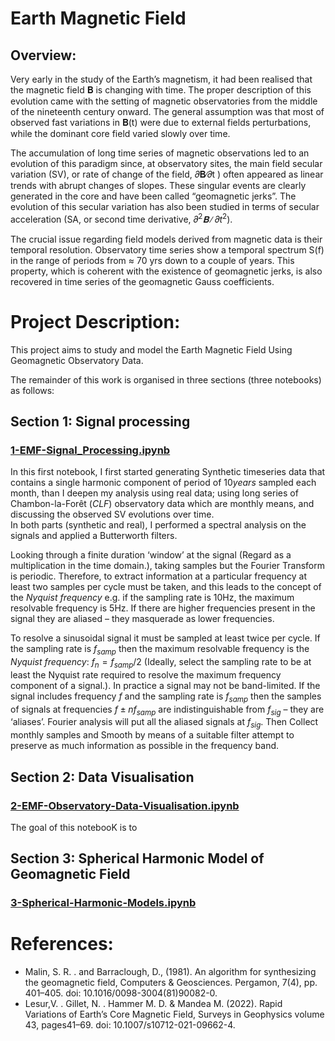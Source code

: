 # Earth Magnetic Field
## Overview:

Very early in the study of the Earth’s magnetism, it had been realised that the magnetic field 𝐁 is changing with time. The proper description of this evolution came with the setting of magnetic observatories from the middle of the nineteenth century onward. The general assumption was that most of observed fast variations in 𝐁(t) were due to external fields perturbations, while the dominant core field varied slowly over time.

The accumulation of long time series of magnetic observations led to an evolution of this paradigm since, at observatory sites, the main field secular variation (SV), or rate of change of the field, 𝜕𝐁∕𝜕t ) often appeared as linear trends with abrupt changes of slopes. These singular events are clearly generated in the core and have been called “geomagnetic jerks”.
The evolution of this secular variation has also been studied in terms of secular acceleration (SA, or second time derivative, ${𝜕^2𝐁∕𝜕t^2}$).

The crucial issue regarding field models derived from magnetic data is their temporal resolution. Observatory time series show a temporal spectrum S(f) in the range of periods from ≈ 70 yrs down to a couple of years. This property, which is coherent with the existence of geomagnetic jerks, is also recovered in time series of the geomagnetic Gauss coefficients. 

# Project Description:

This project aims to study and model the Earth Magnetic Field Using Geomagnetic Observatory Data.

The remainder of this work is organised in three sections (three notebooks) as follows: 

## Section 1: Signal processing
### [1-EMF-Signal_Processing.ipynb](https://github.com/thiziriamezza/Earth-Magnetic-Field/blob/main/1-EMF-Signal_Processing.ipynb)

In this first notebook, I first started generating Synthetic timeseries data that contains a single harmonic component of period of $10 years$ sampled each month, than I deepen my analysis using real data; using long series of Chambon-la-Forêt ($CLF$) observatory data which are monthly means, and discussing the observed SV evolutions over time.  
In both parts (synthetic and real), I performed a spectral analysis on the signals and applied a Butterworth filters. 

Looking through a finite duration ‘window’ at the signal (Regard as a multiplication in the time domain.), taking samples but the Fourier Transform is periodic. Therefore, to extract information at a particular frequency at least two samples per cycle must be taken, and this leads to the concept of the $Nyquist$ $frequency$ e.g. if the sampling rate is 10Hz, the maximum resolvable frequency is 5Hz. If there are higher frequencies present in the signal they are aliased – they masquerade as lower frequencies. 

To resolve a sinusoidal signal it must be sampled at least twice per cycle. If the sampling rate is $f_{samp}$ then the maximum resolvable frequency is the $Nyquist$ $frequency$: $f_n= f_{samp}/2$ (Ideally, select the sampling rate to be at least the Nyquist rate required to resolve the maximum frequency component of a signal.).
In practice a signal may not be band-limited. If the signal includes frequency $f$ and the sampling rate is $f_{samp}$ then the samples of signals at frequencies $f ± nf_{samp}$ are indistinguishable from $f_{sig}$  – they are ‘aliases’. Fourier analysis will put all the aliased signals at $f_{sig}$.
Then Collect monthly samples and Smooth by means of a suitable filter attempt to preserve as much information as possible in the frequency band.


## Section 2: Data Visualisation
### [2-EMF-Observatory-Data-Visualisation.ipynb](https://github.com/thiziriamezza/Earth-Magnetic-Field/blob/main/2-EMF-Observatory-Data-Visualisation.ipynb)

The goal of this notebooK is to 

## Section 3: Spherical Harmonic Model of Geomagnetic Field
### [3-Spherical-Harmonic-Models.ipynb](https://github.com/thiziriamezza/Earth-Magnetic-Field/blob/main/3-Spherical-Harmonic-Models%20.ipynb)




# References:
- Malin, S. R. . and Barraclough, D., (1981). An algorithm for synthesizing the geomagnetic field, Computers & Geosciences. Pergamon, 7(4), pp. 401–405. doi: 10.1016/0098-3004(81)90082-0.
- Lesur,V. . Gillet, N. . Hammer M. D. & Mandea M. (2022). Rapid Variations of Earth’s Core Magnetic Field, Surveys in Geophysics volume 43, pages41–69. doi: 10.1007/s10712-021-09662-4.
